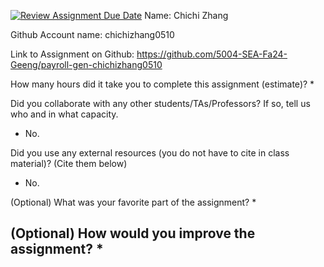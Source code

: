 [![Review Assignment Due Date](https://classroom.github.com/assets/deadline-readme-button-22041afd0340ce965d47ae6ef1cefeee28c7c493a6346c4f15d667ab976d596c.svg)](https://classroom.github.com/a/0MNG42B5)
Name: Chichi Zhang

Github Account name: chichizhang0510

Link to Assignment on Github: https://github.com/5004-SEA-Fa24-Geeng/payroll-gen-chichizhang0510

How many hours did it take you to complete this assignment (estimate)?
* 

Did you collaborate with any other students/TAs/Professors? If so, tell us who and in what
capacity.
* No.
  
Did you use any external resources (you do not have to cite in class material)? (Cite them below)
* No.


(Optional) What was your favorite part of the assignment?
* 

(Optional) How would you improve the assignment?
* 
---
